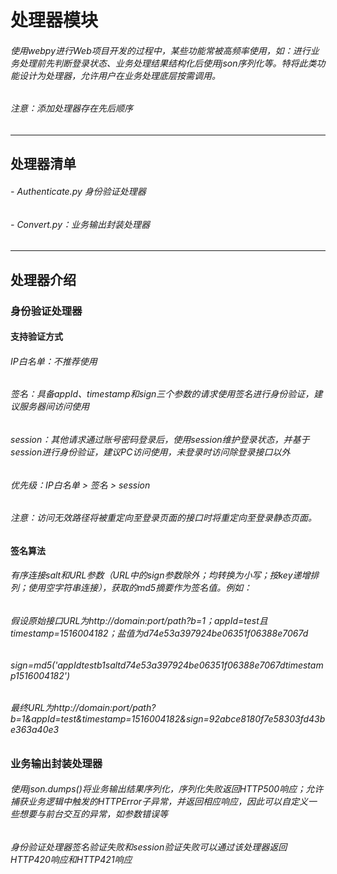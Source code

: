 # 处理器模块
###### 使用webpy进行Web项目开发的过程中，某些功能常被高频率使用，如：进行业务处理前先判断登录状态、业务处理结果结构化后使用json序列化等。特将此类功能设计为处理器，允许用户在业务处理底层按需调用。
###### 注意：添加处理器存在先后顺序

---

## 处理器清单
###### - Authenticate.py 身份验证处理器
###### - Convert.py：业务输出封装处理器

---

## 处理器介绍
### 身份验证处理器
#### 支持验证方式
###### IP白名单：不推荐使用
###### 签名：具备appId、timestamp和sign三个参数的请求使用签名进行身份验证，建议服务器间访问使用
###### session：其他请求通过账号密码登录后，使用session维护登录状态，并基于session进行身份验证，建议PC访问使用，未登录时访问除登录接口以外
###### 优先级：IP白名单 > 签名 > session
###### 注意：访问无效路径将被重定向至登录页面的接口时将重定向至登录静态页面。
#### 签名算法
###### 有序连接salt和URL参数（URL中的sign参数除外；均转换为小写；按key递增排列；使用空字符串连接），获取的md5摘要作为签名值。例如：
###### 假设原始接口URL为http://domain:port/path?b=1；appId=test且timestamp=1516004182；盐值为d74e53a397924be06351f06388e7067d
###### sign=md5('appIdtestb1saltd74e53a397924be06351f06388e7067dtimestamp1516004182')
###### 最终URL为http://domain:port/path?b=1&appId=test&timestamp=1516004182&sign=92abce8180f7e58303fd43be363a40e3

### 业务输出封装处理器
###### 使用json.dumps()将业务输出结果序列化，序列化失败返回HTTP500响应；允许捕获业务逻辑中触发的HTTPError子异常，并返回相应响应，因此可以自定义一些想要与前台交互的异常，如参数错误等
###### 身份验证处理器签名验证失败和session验证失败可以通过该处理器返回HTTP420响应和HTTP421响应